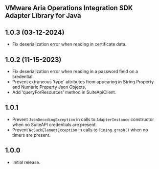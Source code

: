 VMware Aria Operations Integration SDK Adapter Library for Java
---------------------------------------------------------------
## 1.0.3 (03-12-2024)
* Fix deserialization error when reading in certificate data.

## 1.0.2 (11-15-2023)
* Fix deserialization error when reading in a password field on a credential.
* Prevent extraneous 'type' attributes from appearing in String Property and Numeric Property Json Objects.
* Add 'queryForResources' method in SuiteApiClient.

## 1.0.1
* Prevent `JsonDecodingException` in calls to `AdapterInstance` constructor when no SuiteAPI credentials are present.
* Prevent `NoSuchElementException` in calls to `Timing.graph()` when no timers are present.

## 1.0.0 
* Initial release.
